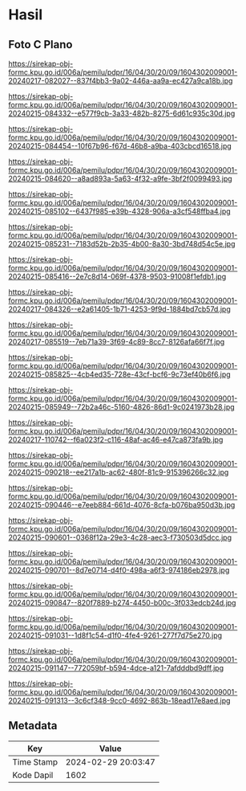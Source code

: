 # Hasil

## Foto C Plano

https://sirekap-obj-formc.kpu.go.id/006a/pemilu/pdpr/16/04/30/20/09/1604302009001-20240217-082027--837f4bb3-9a02-446a-aa9a-ec427a9ca18b.jpg

https://sirekap-obj-formc.kpu.go.id/006a/pemilu/pdpr/16/04/30/20/09/1604302009001-20240215-084332--e577f9cb-3a33-482b-8275-6d61c935c30d.jpg

https://sirekap-obj-formc.kpu.go.id/006a/pemilu/pdpr/16/04/30/20/09/1604302009001-20240215-084454--10f67b96-f67d-46b8-a9ba-403cbcd16518.jpg

https://sirekap-obj-formc.kpu.go.id/006a/pemilu/pdpr/16/04/30/20/09/1604302009001-20240215-084620--a8ad893a-5a63-4f32-a9fe-3bf2f0099493.jpg

https://sirekap-obj-formc.kpu.go.id/006a/pemilu/pdpr/16/04/30/20/09/1604302009001-20240215-085102--6437f985-e39b-4328-906a-a3cf548ffba4.jpg

https://sirekap-obj-formc.kpu.go.id/006a/pemilu/pdpr/16/04/30/20/09/1604302009001-20240215-085231--7183d52b-2b35-4b00-8a30-3bd748d54c5e.jpg

https://sirekap-obj-formc.kpu.go.id/006a/pemilu/pdpr/16/04/30/20/09/1604302009001-20240215-085416--2e7c8d14-069f-4378-9503-91008f1efdb1.jpg

https://sirekap-obj-formc.kpu.go.id/006a/pemilu/pdpr/16/04/30/20/09/1604302009001-20240217-084326--e2a61405-1b71-4253-9f9d-1884bd7cb57d.jpg

https://sirekap-obj-formc.kpu.go.id/006a/pemilu/pdpr/16/04/30/20/09/1604302009001-20240217-085519--7eb71a39-3f69-4c89-8cc7-8126afa66f7f.jpg

https://sirekap-obj-formc.kpu.go.id/006a/pemilu/pdpr/16/04/30/20/09/1604302009001-20240215-085825--4cb4ed35-728e-43cf-bcf6-9c73ef40b6f6.jpg

https://sirekap-obj-formc.kpu.go.id/006a/pemilu/pdpr/16/04/30/20/09/1604302009001-20240215-085949--72b2a46c-5160-4826-86d1-9c0241973b28.jpg

https://sirekap-obj-formc.kpu.go.id/006a/pemilu/pdpr/16/04/30/20/09/1604302009001-20240217-110742--f6a023f2-c116-48af-ac46-e47ca873fa9b.jpg

https://sirekap-obj-formc.kpu.go.id/006a/pemilu/pdpr/16/04/30/20/09/1604302009001-20240215-090218--ee217a1b-ac62-480f-81c9-915396266c32.jpg

https://sirekap-obj-formc.kpu.go.id/006a/pemilu/pdpr/16/04/30/20/09/1604302009001-20240215-090446--e7eeb884-661d-4076-8cfa-b076ba950d3b.jpg

https://sirekap-obj-formc.kpu.go.id/006a/pemilu/pdpr/16/04/30/20/09/1604302009001-20240215-090601--0368f12a-29e3-4c28-aec3-f730503d5dcc.jpg

https://sirekap-obj-formc.kpu.go.id/006a/pemilu/pdpr/16/04/30/20/09/1604302009001-20240215-090701--8d7e0714-d4f0-498a-a6f3-974186eb2978.jpg

https://sirekap-obj-formc.kpu.go.id/006a/pemilu/pdpr/16/04/30/20/09/1604302009001-20240215-090847--820f7889-b274-4450-b00c-3f033edcb24d.jpg

https://sirekap-obj-formc.kpu.go.id/006a/pemilu/pdpr/16/04/30/20/09/1604302009001-20240215-091031--1d8f1c54-d1f0-4fe4-9261-277f7d75e270.jpg

https://sirekap-obj-formc.kpu.go.id/006a/pemilu/pdpr/16/04/30/20/09/1604302009001-20240215-091147--772059bf-b594-4dce-a121-7afdddbd9dff.jpg

https://sirekap-obj-formc.kpu.go.id/006a/pemilu/pdpr/16/04/30/20/09/1604302009001-20240215-091313--3c6cf348-9cc0-4692-863b-18ead17e8aed.jpg


## Metadata

| Key        | Value               |
| ---------- | ------------------- |
| Time Stamp | 2024-02-29 20:03:47 |
| Kode Dapil | 1602                |



